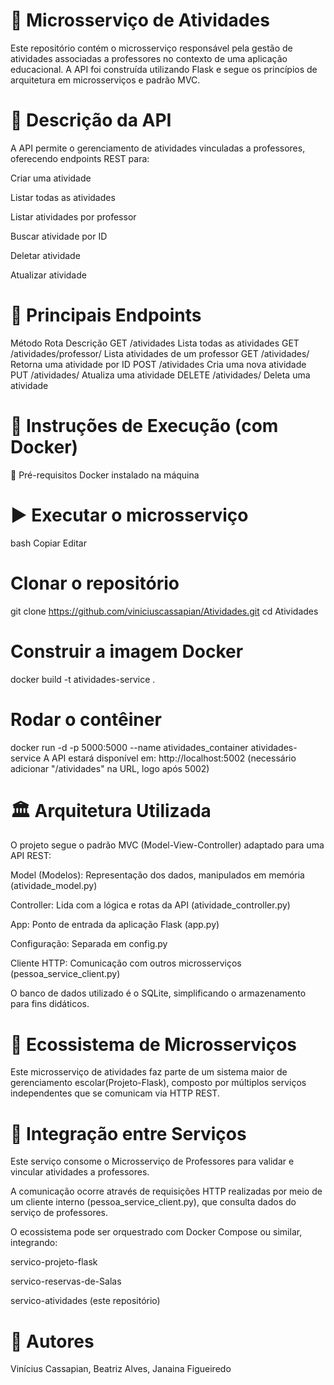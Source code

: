 # 📘 Microsserviço de Atividades
Este repositório contém o microsserviço responsável pela gestão de atividades associadas a professores no contexto de uma aplicação educacional. A API foi construída utilizando Flask e segue os princípios de arquitetura em microsserviços e padrão MVC.

# 🧾 Descrição da API
A API permite o gerenciamento de atividades vinculadas a professores, oferecendo endpoints REST para:

Criar uma atividade

Listar todas as atividades

Listar atividades por professor

Buscar atividade por ID

Deletar atividade

Atualizar atividade

# 🔗 Principais Endpoints
Método	Rota	Descrição
GET	/atividades	Lista todas as atividades
GET	/atividades/professor/<id>	Lista atividades de um professor
GET	/atividades/<id>	Retorna uma atividade por ID
POST	/atividades	Cria uma nova atividade
PUT	/atividades/<id>	Atualiza uma atividade
DELETE	/atividades/<id>	Deleta uma atividade

# 🐳 Instruções de Execução (com Docker)
🔧 Pré-requisitos
Docker instalado na máquina

# ▶️ Executar o microsserviço
bash
Copiar
Editar
# Clonar o repositório
git clone https://github.com/viniciuscassapian/Atividades.git
cd Atividades

# Construir a imagem Docker
docker build -t atividades-service .

# Rodar o contêiner
docker run -d -p 5000:5000 --name atividades_container atividades-service
A API estará disponível em: http://localhost:5002 (necessário adicionar "/atividades" na URL, logo após 5002) 

# 🏛️ Arquitetura Utilizada
O projeto segue o padrão MVC (Model-View-Controller) adaptado para uma API REST:

Model (Modelos): Representação dos dados, manipulados em memória (atividade_model.py)

Controller: Lida com a lógica e rotas da API (atividade_controller.py)

App: Ponto de entrada da aplicação Flask (app.py)

Configuração: Separada em config.py

Cliente HTTP: Comunicação com outros microsserviços (pessoa_service_client.py)

O banco de dados utilizado é o SQLite, simplificando o armazenamento para fins didáticos.

# 🧩 Ecossistema de Microsserviços
Este microsserviço de atividades faz parte de um sistema maior de gerenciamento escolar(Projeto-Flask), composto por múltiplos serviços independentes que se comunicam via HTTP REST.

# 🔄 Integração entre Serviços
Este serviço consome o Microsserviço de Professores para validar e vincular atividades a professores.

A comunicação ocorre através de requisições HTTP realizadas por meio de um cliente interno (pessoa_service_client.py), que consulta dados do serviço de professores.

O ecossistema pode ser orquestrado com Docker Compose ou similar, integrando:

servico-projeto-flask

servico-reservas-de-Salas

servico-atividades (este repositório)

# 👤 Autores
Vinícius Cassapian, Beatriz Alves, Janaina Figueiredo
